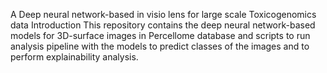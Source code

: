 A Deep neural network-based in visio lens for large scale Toxicogenomics data
Introduction
This repository contains the deep neural network-based models for 3D-surface images in Percellome database and scripts to run analysis pipeline with the models to predict classes of the images and to perform explainability analysis. 
